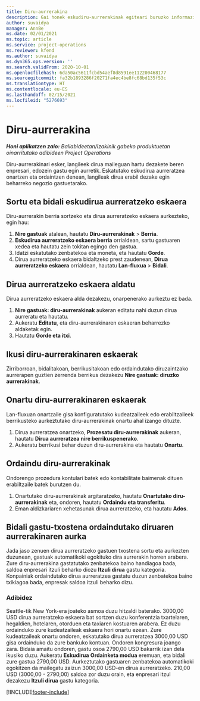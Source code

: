 ```yaml
---
title: Diru-aurrerakina
description: Gai honek eskudiru-aurrerakinak egiteari buruzko informazioa ematen du.
author: suvaidya
manager: AnnBe
ms.date: 02/01/2021
ms.topic: article
ms.service: project-operations
ms.reviewer: kfend
ms.author: suvaidya
ms.dyn365.ops.version: ''
ms.search.validFrom: 2020-10-01
ms.openlocfilehash: 6da50ac5611fcbd54aef8d8591ee112200468177
ms.sourcegitcommit: fa32b1893286f20271fa4ec4be8fc68bd135f53c
ms.translationtype: HT
ms.contentlocale: eu-ES
ms.lasthandoff: 02/15/2021
ms.locfileid: "5276693"
---
```

# <a name="cash-advance"></a>Diru-aurrerakina

_**Honi aplikatzen zaio:** Baliabideetan/Izakinik gabeko produktuetan oinarritutako adibideen Project Operations_

Diru-aurrerakinari esker, langileek dirua maileguan hartu dezakete beren enpresari, edozein gastu egin aurretik. Eskatutako eskudirua aurreratzea onartzen eta ordaintzen denean, langileak dirua erabil dezake egin beharreko negozio gastuetarako. 

## <a name="create-and-submit-a-cash-advance-request"></a>Sortu eta bidali eskudirua aurreratzeko eskaera
Diru-aurrerakin berria sortzeko eta dirua aurreratzeko eskaera aurkezteko, egin hau: 

1. **Nire gastuak** atalean, hautatu **Diru-aurrerakinak** > **Berria**. 
2. **Eskudirua aurreratzeko eskaera berria** orrialdean, sartu gastuaren xedea eta hautatu zein tokitan egingo den gastua.
3. Idatzi eskatutako zenbatekoa eta moneta, eta hautatu **Gorde**. 
4. Dirua aurreratzeko eskaera bidaltzeko prest zaudenean, **Dirua aurreratzeko eskaera** orrialdean, hautatu **Lan-fluxua** > **Bidali**.

## <a name="modify-a-cash-advance-request"></a>Dirua aurreratzeko eskaera aldatu

Dirua aurreratzeko eskaera alda dezakezu, onarpenerako aurkeztu ez bada.

1. **Nire gastuak: diru-aurrerakinak** aukeran editatu nahi duzun dirua aurreratu eta hautatu.
2. Aukeratu **Editatu**, eta diru-aurrerakinaren eskaeran beharrezko aldaketak egin. 
3. Hautatu **Gorde eta itxi**.


## <a name="view-cash-advance-requests"></a>Ikusi diru-aurrerakinaren eskaerak
Zirriborroan, bidalitakoan, berrikusitakoan edo ordaindutako diruzaintzako aurrerapen guztien zerrenda berrikus dezakezu **Nire gastuak: diruzko aurrerakinak**. 

## <a name="approve-cash-advance-requests"></a>Onartu diru-aurrerakinaren eskaerak

Lan-fluxuan onartzaile gisa konfiguratutako kudeatzaileek edo erabiltzaileek berrikusteko aurkeztutako diru-aurrerakinak onartu ahal izango dituzte. 

1. Dirua aurreratzea onartzeko, **Prozesatu diru-aurrerakinak** aukeran, hautatu **Dirua aurreratzea nire berrikuspenerako**.
2. Aukeratu berrikusi behar duzun diru-aurrerakina eta hautatu **Onartu**.  

## <a name="pay-cash-advances"></a>Ordaindu diru-aurrerakinak 
Ondorengo prozedura kontulari batek edo kontabilitate baimenak dituen erabiltzaile batek burutzen du.

1. Onartutako diru-aurrerakinak argitaratzeko, hautatu **Onartutako diru-aurrerakinak** eta, ondoren, hautatu **Ordaindu eta transferitu**.  
2. Eman aldizkariaren xehetasunak dirua aurreratzeko, eta hautatu **Ados**. 

## <a name="submit-an-expense-report-against-a-paid-cash-advance"></a>Bidali gastu-txostena ordaindutako diruaren aurrerakinaren aurka 

Jada jaso zenuen dirua aurreratzeko gastuen txostena sortu eta aurkezten duzunean, gastuak automatikoki egokituko dira aurrerakin horren arabera. Zure diru-aurrerakina gastatutako zenbatekoa baino handiagoa bada, saldoa enpresari itzuli beharko diozu **Itzuli dirua** gastu kategoria. Konpainiak ordaindutako dirua aurreratzea gastatu duzun zenbatekoa baino txikiagoa bada, enpresak saldoa itzuli beharko dizu. 

### <a name="example"></a>Adibidez
Seattle-tik New York-era joateko asmoa duzu hitzaldi baterako. 3000,00 USD dirua aurreratzeko eskaera bat sortzen duzu konferentzia txartelaren, hegaldien, hotelaren, otorduen eta taxiaren kostuaren arabera. Ez duzu ordainduko zure kudeatzaileak eskaera hori onartu ezean. Zure kudeatzaileak onartu ondoren, eskatutako dirua aurreratzea 3000,00 USD gisa ordainduko da zure bankuko kontuan. Ondoren kongresura joango zara. Bidaia amaitu ondoren, gastu osoa 2790,00 USD bakarrik izan dela ikusiko duzu. Aukeratu **Eskudirua** **Ordainketa modua** eremuan, eta bidali zure gastua 2790,00 USD. Aurkeztutako gastuaren zenbatekoa automatikoki egokitzen da mailegatu zaizun 3000,00 USD-en dirua aurreratzeko. 210,00 USD (3000,00 - 2790,00) saldoa zor duzu orain, eta enpresari itzul dezakezu **Itzuli dirua** gastu kategoria.



[!INCLUDE[footer-include](../includes/footer-banner.md)]